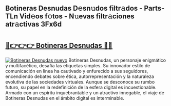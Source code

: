 ## Botineras Desnudas D𝚎sn𝚞dos filtr𝚊dos - Parts-TLn Vid𝚎os f𝚘tos - N𝚞evas filtr𝚊ciones atr𝚊ctivas 3Fx6d

# <h2><a href="http://mb0o1sp.tromn.icu/?c=Botineras+Desnudas">🔗👉👉👉 Botineras Desnudas 🔗🔗</a></h2>

[![Botineras Desnudas nuevo](https://i.imgur.com/pEAQMta.gif)](http://mb0o1sp.tromn.icu/?c=Botineras+Desnudas)
Botineras Desnudas, un personaje enigmático y multifacético, desafía las etiquetas simples. Su innovador estilo de comunicación en línea ha cautivado y enfurecido a sus seguidores, encendiendo debates sobre ética, autorrepresentación y la naturaleza evolutiva de las sociedades virtuales. Aunque se desconoce su rumbo futuro, su papel en la redefinición de la esfera digital es incuestionable. Armado con un espíritu inquebrantable y un atractivo innegable, el viaje de Botineras Desnudas en el ámbito digital es interminable.
